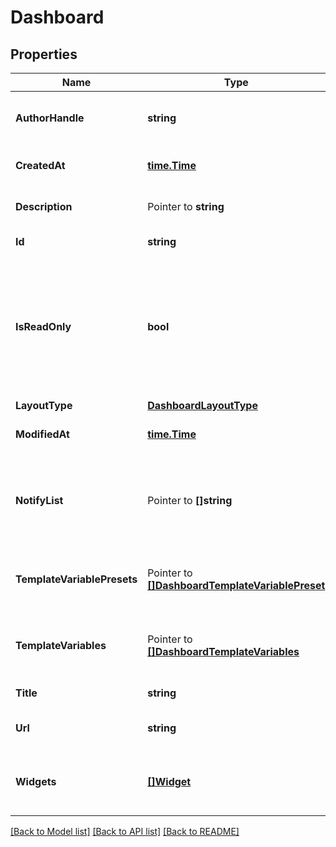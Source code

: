 # Dashboard

## Properties

Name | Type | Description | Notes
------------ | ------------- | ------------- | -------------
**AuthorHandle** | **string** | Identifier of the dashboard author. | [optional] [readonly] 
**CreatedAt** | [**time.Time**](time.Time.md) | Creation date of the dashboard. | [optional] [readonly] 
**Description** | Pointer to **string** | Description of the dashboard. | [optional] 
**Id** | **string** | ID of the dashboard. | [optional] [readonly] 
**IsReadOnly** | **bool** | Whether this dashboard is read-only. If True, only the author and admins can make changes to it. | [optional] [default to false]
**LayoutType** | [**DashboardLayoutType**](DashboardLayoutType.md) |  | 
**ModifiedAt** | [**time.Time**](time.Time.md) | Modification date of the dashboard. | [optional] [readonly] 
**NotifyList** | Pointer to **[]string** | List of handles of users to notify when changes are made to this dashboard. | [optional] 
**TemplateVariablePresets** | Pointer to [**[]DashboardTemplateVariablePreset**](DashboardTemplateVariablePreset.md) | Array of template variables saved views. | [optional] 
**TemplateVariables** | Pointer to [**[]DashboardTemplateVariables**](Dashboard_template_variables.md) | List of template variables for this dashboard. | [optional] 
**Title** | **string** | Title of the dashboard. | 
**Url** | **string** | The URL of the dashboard. | [optional] [readonly] 
**Widgets** | [**[]Widget**](Widget.md) | List of widgets to display on the dashboard. | 

[[Back to Model list]](../README.md#documentation-for-models) [[Back to API list]](../README.md#documentation-for-api-endpoints) [[Back to README]](../README.md)



